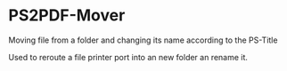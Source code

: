 # PS2PDF-Mover
Moving file from a folder and changing its name according to the PS-Title

Used to reroute a file printer port into an new folder an rename it.
